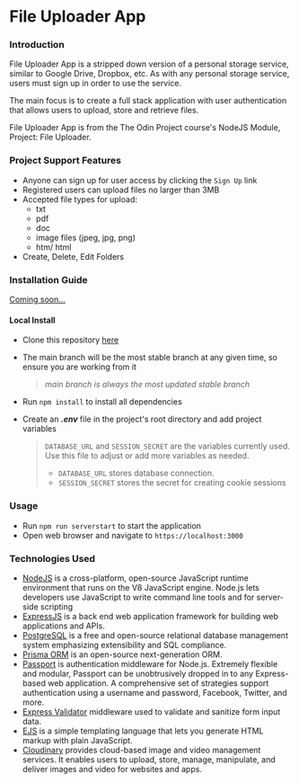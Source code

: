# File Uploader App

### Introduction
File Uploader App is a stripped down version of a personal storage service, similar to Google Drive, Dropbox, etc. As with any personal storage service, users must sign up in order to use the service. 

The main focus is to create a full stack application with user authentication that allows users to upload, store and retrieve files. 

File Uploader App is from the The Odin Project course's NodeJS Module, Project: File Uploader. 

### Project Support Features
* Anyone can sign up for user access by clicking the `Sign Up` link
* Registered users can upload files no larger than 3MB
* Accepted file types for upload:
  * txt
  * pdf
  * doc
  * image files (jpeg, jpg, png)
  * htm/ html
* Create, Delete, Edit Folders

### Installation Guide
[Coming soon...]('https://github.com/marefpceo/file-uploader')

#### Local Install
* Clone this repository [here](https://github.com/marefpceo/file-uploader)
* The main branch will be the most stable branch at any given time, so ensure you are working from it

  > *main branch is always the most updated stable branch*

* Run `npm install` to install all dependencies
* Create an ***.env*** file in the project's root directory and add project variables

  >`DATABASE_URL` and `SESSION_SECRET` are the variables currently used. Use this file to adjust or add more variables as needed.
  >
  >* `DATABASE_URL` stores database connection.
  >* `SESSION_SECRET` stores the secret for creating cookie sessions

### Usage
* Run `npm run serverstart` to start the application
* Open web browser and navigate to `https://localhost:3000` 

### Technologies Used
* [NodeJS](https://www.nodejs.org/) is a cross-platform, open-source JavaScript runtime environment that runs on the V8 JavaScript engine. Node.js lets developers use JavaScript to write command line tools and for server-side scripting
* [ExpressJS](https://www.expressjs.org/) is a back end web application framework for building web applications and APIs.
* [PostgreSQL](https://www.postgresql.org/) is a free and open-source relational database management system emphasizing extensibility and SQL compliance.
* [Prisma ORM](https://www.prisma.io/) is an open-source next-generation ORM.
* [Passport](https://www.passportjs.org/) is authentication middleware for Node.js. Extremely flexible and modular, Passport can be unobtrusively dropped in to any Express-based web application. A comprehensive set of strategies support authentication using a username and password, Facebook, Twitter, and more.
* [Express Validator](https://express-validator.github.io/) middleware used to validate and sanitize form input data.
* [EJS](https://ejs.co/) is a simple templating language that lets you generate HTML markup with plain JavaScript.
* [Cloudinary](https://cloudinary.com/) provides cloud-based image and video management services. It enables users to upload, store, manage, manipulate, and deliver images and video for websites and apps.